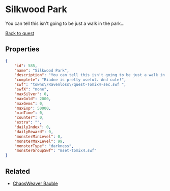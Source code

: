 # Silkwood Park

You can tell this isn't going to be just a walk in the park...

[Back to quest](../quests.md)

## Properties

```json
{
    "id": 585,
    "name": "Silkwood Park",
    "description": "You can tell this isn't going to be just a walk in the park...",
    "complete": "Riadne is pretty useful. And cute!",
    "swf": "towns\/Ravenloss\/quest-Tomix4-sec.swf ",
    "swfX": "none",
    "maxSilver": 0,
    "maxGold": 2000,
    "maxGems": 0,
    "maxExp": 50000,
    "minTime": 0,
    "counter": 0,
    "extra": "",
    "dailyIndex": 0,
    "dailyReward": 0,
    "monsterMinLevel": 0,
    "monsterMaxLevel": 99,
    "monsterType": "darkness",
    "monsterGroupSwf": "mset-tomix4.swf"
}
```

## Related

- [ChaosWeaver Bauble](../items/3712-chaosweaver-bauble.md)

